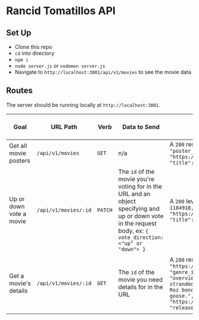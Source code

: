 # Rancid Tomatillos API

## Set Up
- Clone this repo
- `cd` into directory
- `npm i`
- `node server.js` or `nodemon server.js`
- Navigate to `http://localhost:3001/api/v1/movies` to see the movie data

## Routes
The server should be running locally at `http://localhost:3001`.

| Goal | URL Path | Verb | Data to Send | Sample Sucessful Response | Sample Unsuccessful Response |
|----------|--------|----|--------------|---------------------------|---------------------------|
|Get all movie posters| `/api/v1/movies` | `GET` | n/a | A `200` response code with an array of movie objects, ex: `[{"id": 1184918, "poster_path": "https://image.tmdb.org/t/p/original//vcZfDONCxoOU7mosZEnkhYujBEG.jpg", "title": "The Wild Robot", "vote_count": 9}, ...]` | n/a |
|Up or down vote a movie|`/api/v1/movies/:id` | `PATCH` | The `id` of the movie you're voting for in the URL and an object specifying and up or down vote in the request body, ex: `{ vote_direction: <"up" or "down"> }`| A `200` level response with single movie with correct vote count, ex: `{"id": 1184918, "poster_path": "https://image.tmdb.org/t/p/original//vcZfDONCxoOU7mosZEnkhYujBEG.jpg", "title": "The Wild Robot", "vote_count": 10}` | `4xx` level response with a message like: `No movie found with an ID of 123. Try again with an existing movie ID.` or `Expected body: { vote_direction: 'up' or 'down' }`
|Get a movie's details|`/api/v1/movies/:id` | `GET` | The `id` of the movie you need details for in the URL | A `200` response code with an object of movie details, ex: `{"backdrop_path": "https://image.tmdb.org/t/p/original//62zw627mH74rng9zc4tFfaR54KW.jpg", "genre_ids": ["Family"], "id": 1184918, "original_language": "en", "overview": "After a shipwreck, an intelligent robot called Roz is stranded on an uninhabited island. To survive the harsh environment, Roz bonds with the island's animals and cares for an orphaned baby goose.", "popularity": 199.001, "poster_path": "https://image.tmdb.org/t/p/original//vcZfDONCxoOU7mosZEnkhYujBEG.jpg", "release_date": "2024-09-12", "title": "The Wild Robot"}`| `4xx` level response with a message like: `No movie found with an ID of 38. Try again with an existing movie ID.`| 
